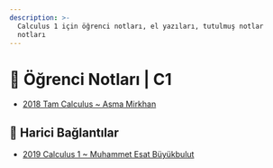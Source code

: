 ```yaml
---
description: >-
  Calculus 1 için öğrenci notları, el yazıları, tutulmuş notlar
  notları
---
```


# 📕 Öğrenci Notları \| C1

<!--YPackage.YGitbookIntegration-tarafından-otomatik-oluşturulmuştur-->

- [2018 Tam Calculus ~ Asma Mirkhan](2018%20Tam%20Calculus%20~%20Asma%20Mirkhan.pdf)

<!--YPackage.YGitbookIntegration-tarafından-otomatik-oluşturulmuştur-->

## 🔗 Harici Bağlantılar

- [2019 Calculus 1 ~ Muhammet Esat Büyükbulut](http://muhammetesatbuyukbulut.com/category/dersler/calc-1/)
